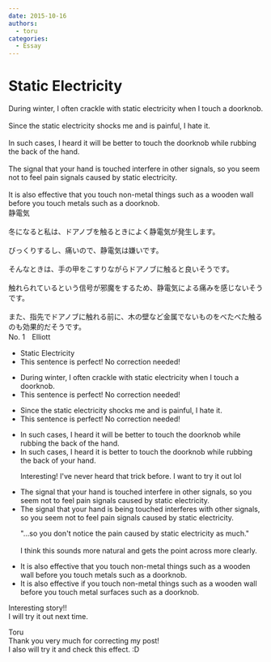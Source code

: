 ```yaml
---
date: 2015-10-16
authors:
  - toru
categories:
  - Essay
---
```


<h1 id="subject_show">Static Electricity</h1>
<div class="date" hidden>Oct 16, 2015 13:18</div>
<div id="post"><div id="body_show_ori">
During winter, I often crackle with static electricity when I touch a doorknob.<br/><br/>Since the static electricity shocks me and is painful, I hate it.<br/><br/>In such cases, I heard it will be better to touch the doorknob while rubbing the back of the hand.<br/><br/>The signal that your hand is touched interfere in other signals, so you seem not to feel pain signals caused by static electricity.<br/><br/>It is also effective that you touch non-metal things such as a wooden wall before you touch metals such as a doorknob.
</div></div>

<!-- more -->

<div id="post_ja"><div id="body_show_mo">
静電気<br/><br/>冬になると私は、ドアノブを触るときによく静電気が発生します。<br/><br/>びっくりするし、痛いので、静電気は嫌いです。<br/><br/>そんなときは、手の甲をこすりながらドアノブに触ると良いそうです。<br/><br/>触れられているという信号が邪魔をするため、静電気による痛みを感じないそうです。<br/><br/>また、指先でドアノブに触れる前に、木の壁など金属でないものをべたべた触るのも効果的だそうです。
</div></div>
<div id="block"><div class="first_name"> No. 1　<span class="just_name">Elliott</span></div><div id="block2">
<ul class="correction_field">
<li class="incorrect">Static Electricity</li>
<li class="corrected perfect">This sentence is perfect! No correction needed!</li>
</ul>
<ul class="correction_field">
<li class="incorrect">During winter, I often crackle with static electricity when I touch a doorknob.</li>
<li class="corrected perfect">This sentence is perfect! No correction needed!</li>
</ul>
<ul class="correction_field">
<li class="incorrect">Since the static electricity shocks me and is painful, I hate it.</li>
<li class="corrected perfect">This sentence is perfect! No correction needed!</li>
</ul>
<ul class="correction_field">
<li class="incorrect">In such cases, I heard it will be better to touch the doorknob while rubbing the back of the hand.</li>
<li class="corrected correct">
In such cases, I heard it <span class="f_red">is</span> better to touch the doorknob while rubbing the back of <span class="f_red">your</span> hand.
<p class="correction_comment">Interesting! I've never heard that trick before. I want to try it out lol</p>
</li>
</ul>
<ul class="correction_field">
<li class="incorrect">The signal that your hand is touched interfere in other signals, so you seem not to feel pain signals caused by static electricity.</li>
<li class="corrected correct">
The signal that your hand is <span class="f_red">being </span>touched interfere<span class="f_red">s</span> <span class="f_red">with </span>other signals, so you seem not to feel pain signals caused by static electricity.
<p class="correction_comment">"...so you don't notice the pain caused by static electricity as much."<br/><br/>I think this sounds more natural and gets the point across more clearly.</p>
</li>
</ul>
<ul class="correction_field">
<li class="incorrect">It is also effective that you touch non-metal things such as a wooden wall before you touch metals such as a doorknob.</li>
<li class="corrected correct">
It is also effective <span class="f_red">if</span> you touch non-metal things such as a wooden wall before you touch metal <span class="f_red">surfaces </span>such as a doorknob.
</li>
</ul>
<p class="comment_small">
 Interesting story!!
 <br/>
 I will try it out next time.
</p>

</div><div class="name"><span class="just_name">Toru</span><br>
Thank you very much for correcting my post!<br/>I also will try it and check this effect. :D
</div>
</div>
